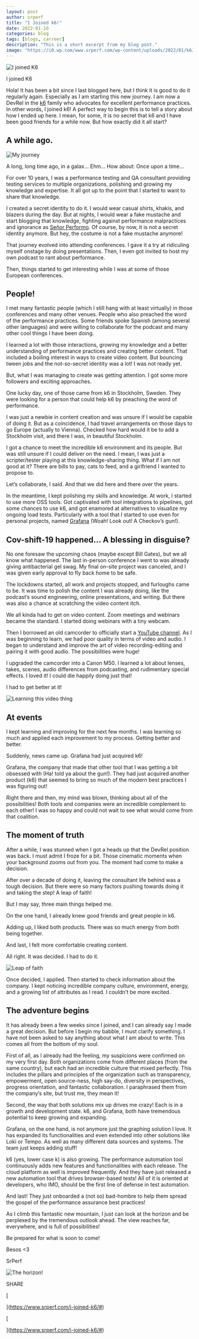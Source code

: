 ```yaml
---
layout: post
author: srperf
title: "I Joined k6!"
date: 2022-01-10
categories: blog
tags: [blogs, carreer]
description: "This is a short excerpt from my blog post."
image: "https://i0.wp.com/www.srperf.com/wp-content/uploads/2022/01/k6JoinCover.jpg?fit=1920%2C1080&ssl=1"
---
```


![I joined K6](https://i0.wp.com/www.srperf.com/wp-content/uploads/2022/01/k6JoinCover.jpg?fit=1920%2C1080&ssl=1)

I joined K6

Hola! It has been a bit since I last blogged here, but I think it is good to do it regularly again. Especially as I am starting this new journey. I am now a DevRel in the [k6](https://k6.io/) family who advocates for excellent performance practices. In other words, I joined k6! A perfect way to begin this is to tell a story about how I ended up here. I mean, for some, it is no secret that k6 and I have been good friends for a while now. But how exactly did it all start?

## A while ago.

![My journey](https://i0.wp.com/www.srperf.com/wp-content/uploads/2022/01/journey-blog-1.png?resize=345%2C184&ssl=1)

A long, long time ago, in a galax… Ehm… How about: Once upon a time…

For over 10 years, I was a performance testing and QA consultant providing testing services to multiple organizations, polishing and growing my knowledge and expertise. It all got up to the point that I started to want to share that knowledge.

I created a secret identity to do it. I would wear casual shirts, khakis, and blazers during the day. But at nights, I would wear a fake mustache and start blogging that knowledge, fighting against performance malpractices and ignorance as [Señor Performo](http://www.srperf.com/). Of course, by now, it is not a secret identity anymore. But hey, the costume is not a fake mustache anymore!

That journey evolved into attending conferences. I gave it a try at ridiculing myself onstage by doing presentations. Then, I even got invited to host my own podcast to rant about performance. 

Then, things started to get interesting while I was at some of those European conferences.

## People!

I met many fantastic people (which I still hang with at least virtually) in those conferences and many other venues. People who also preached the word of the performance practices. Some friends spoke Spanish (among several other languages) and were willing to collaborate for the podcast and many other cool things I have been doing.

I learned a lot with those interactions, growing my knowledge and a better understanding of performance practices and creating better content. That included a boiling interest in ways to create video content. But bouncing tween jobs and the not-so-secret identity was a lot! I was not ready yet.

But, what I was managing to create was getting attention. I got some more followers and exciting approaches. 

One lucky day, one of those came from k6 in Stockholm, Sweden. They were looking for a person that could help k6 by preaching the word of performance.

I was just a newbie in content creation and was unsure if I would be capable of doing it. But as a coincidence, I had travel arrangements on those days to go Europe (actually to Vienna). Checked how hard would it be to add a Stockholm visit, and there I was, in beautiful Stockholm.

I got a chance to meet the incredible k6 environment and its people. But was still unsure if I could deliver on the need. I mean, I was just a scripter/tester playing at this knowledge-sharing thing. What if I am not good at it? There are bills to pay, cats to feed, and a girlfriend I wanted to propose to.

Let’s collaborate, I said. And that we did here and there over the years. 

In the meantime, I kept polishing my skills and knowledge. At work, I started to use more OSS tools. Got captivated with tool integrations to pipelines, got some chances to use k6, and got enamored at alternatives to visualize my ongoing load tests. Particularly with a tool that I started to use even for personal projects, named [Grafana](http://www.grafana.com/) (Woah! Look out! A Checkov’s gun!).

## Cov-shift-19 happened… A blessing in disguise?

No one foresaw the upcoming chaos (maybe except Bill Gates), but we all know what happened. The last in-person conference I went to was already giving antibacterial gel swag. My final on-site project was canceled, and I was given early approval to fly back home to be safe.

The lockdowns started, all work and projects stopped, and furloughs came to be. It was time to polish the content I was already doing, like the podcast’s sound engineering, online presentations, and writing. But there was also a chance at scratching the video content itch.

We all kinda had to get on video content. Zoom meetings and webinars became the standard. I started doing webinars with a tiny webcam. 

Then I borrowed an old camcorder to officially start a [YouTube channel](https://www.srperf.com/el-youtube-channel/). As I was beginning to learn, we had poor quality in terms of video and audio. I began to understand and improve the art of video recording-editing and pairing it with good audio. The possibilities were huge!

I upgraded the camcorder into a Canon M50. I learned a lot about lenses, takes, scenes, audio differences from podcasting, and rudimentary special effects. I loved it! I could die happily doing just that!

I had to get better at it!

![Learning this video thing](https://i0.wp.com/www.srperf.com/wp-content/uploads/2022/01/IMG-20201031-WA0001-Copy.jpeg?resize=1000%2C563&ssl=1 "Learning")

## At events

I kept learning and improving for the next few months. I was learning so much and applied each improvement to my process. Getting better and better.

Suddenly, news came up. Grafana had just acquired k6!

Grafana, the company that made that other tool that I was getting a bit obsessed with (Ha! told ya about the gun!). They had just acquired another product (k6) that seemed to bring so much of the modern best practices I was figuring out!

Right there and then, my mind was blown, thinking about all of the possibilities! Both tools and companies were an incredible complement to each other! I was so happy and could not wait to see what would come from that coalition.

## The moment of truth

After a while, I was stunned when I got a heads up that the DevRel position was back. I must admit I froze for a bit. Those cinematic moments when your background zooms out from you. The moment had come to make a decision.

After over a decade of doing it, leaving the consultant life behind was a tough decision. But there were so many factors pushing towards doing it and taking the step! A leap of faith!

But I may say, three main things helped me.

On the one hand, I already knew good friends and great people in k6. 

Adding up, I liked both products. There was so much energy from both being together. 

And last, I felt more comfortable creating content.

All right. It was decided. I had to do it.

![Leap of faith](https://i0.wp.com/www.srperf.com/wp-content/uploads/2022/01/leapoffaith.jpg?resize=500%2C223&ssl=1 "Leap of faith")

Once decided, I applied. Then started to check information about the company. I kept noticing incredible company culture, environment, energy, and a growing list of attributes as I read. I couldn’t be more excited.

## The adventure begins

It has already been a few weeks since I joined, and I can already say I made a great decision. But before I begin my babble, I must clarify something. I have not been asked to say anything about what I am about to write. This comes all from the bottom of my soul.

First of all, as I already had the feeling, my suspicions were confirmed on my very first day. Both organizations come from different places (from the same country), but each had an incredible culture that mixed perfectly. This includes the pillars and principles of the organization such as transparency, empowerment, open source-ness, high say-do, diversity in perspectives, progress orientation, and fantastic collaboration. I paraphrased them from the company’s site, but trust me, they mean it!

Second, the way that both solutions mix up drives me crazy! Each is in a growth and development state. k6, and Grafana, both have tremendous potential to keep growing and expanding.

Grafana, on the one hand, is not anymore just the graphing solution I love. It has expanded its functionalities and even extended into other solutions like Loki or Tempo. As well as many different data sources and systems. The team just keeps adding stuff!

k6 (yes, lower case k) is also growing. The performance automation tool continuously adds new features and functionalities with each release. The cloud platform as well is improved frequently. And they have just released a new automation tool that drives browser-based tests! All of it is oriented at developers, who IMO, should be the first line of defense in test automation.

And last! They just onboarded a (not so) bad-hombre to help them spread the gospel of the performance assurance best practices!

As I climb this fantastic new mountain, I just can look at the horizon and be perplexed by the tremendous outlook ahead. The view reaches far, everywhere, and is full of possibilities!

Be prepared for what is soon to come!

Besos <3

SrPerf

![The horizon!](https://i0.wp.com/www.srperf.com/wp-content/uploads/2022/01/thePerspective.jpg?resize=1024%2C576&ssl=1 "Into the horizon")

SHARE

[

](https://www.srperf.com/i-joined-k6/#)

[

](https://www.srperf.com/i-joined-k6/#)